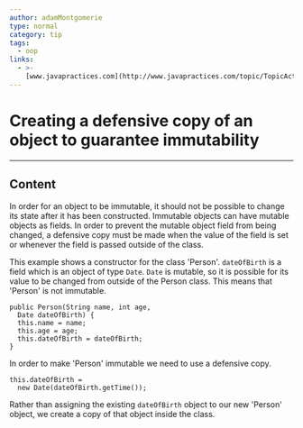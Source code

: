 ```yaml
---
author: adamMontgomerie
type: normal
category: tip
tags:
  - oop
links:
  - >-
    [www.javapractices.com](http://www.javapractices.com/topic/TopicAction.do?Id=15){website}
---
```


# Creating a defensive copy of an object to guarantee immutability


---

## Content

In order for an object to be immutable, it should not be possible to change its state after it has been constructed. Immutable objects can have mutable objects as fields. In order to prevent the mutable object field from being changed, a defensive copy must be made when the value of the field is set or whenever the field is passed outside of the class.

This example shows a constructor for the class 'Person'. `dateOfBirth` is a field which is an object of type `Date`. `Date` is mutable, so it is possible for its value to be changed from outside of the Person class. This means that 'Person' is not immutable.

```plain-text
public Person(String name, int age, 
  Date dateOfBirth) {
  this.name = name;
  this.age = age;
  this.dateOfBirth = dateOfBirth;
}
```

In order to make 'Person' immutable we need to use a defensive copy.

```plain-text
this.dateOfBirth = 
  new Date(dateOfBirth.getTime());
```

Rather than assigning the existing `dateOfBirth` object to our new 'Person' object, we create a copy of that object inside the class.
 

